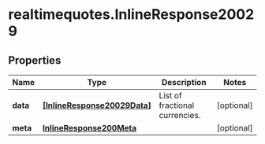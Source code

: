 # realtimequotes.InlineResponse20029

## Properties

Name | Type | Description | Notes
------------ | ------------- | ------------- | -------------
**data** | [**[InlineResponse20029Data]**](InlineResponse20029Data.md) | List of fractional currencies. | [optional] 
**meta** | [**InlineResponse200Meta**](InlineResponse200Meta.md) |  | [optional] 


